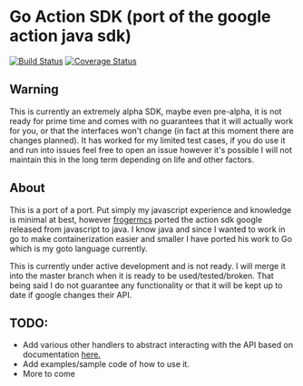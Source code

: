 # Go Action SDK (port of the google action java sdk)
[![Build Status](https://travis-ci.org/wwsean08/go-action-sdk.svg?branch=master)](https://travis-ci.org/wwsean08/go-action-sdk) [![Coverage Status](https://coveralls.io/repos/github/wwsean08/go-action-sdk/badge.svg?branch=master)](https://coveralls.io/github/wwsean08/go-action-sdk?branch=master)

## Warning
This is currently an extremely alpha SDK, maybe even pre-alpha, it is not ready for prime time and comes with no guarantees that it will actually work for you, or that the interfaces won't change (in fact at this moment there are changes planned).  It has worked for my limited test cases, if you do use it and run into issues feel free to open an issue however it's possible I will not maintain this in the long term depending on life and other factors.

## About
This is a port of a port.  Put simply my javascript experience and knowledge is minimal at best, however [frogermcs](https://github.com/frogermcs/Google-Actions-Java-SDK) ported the action sdk google released from javascript to java.  I know java and since I wanted to work in go to make containerization easier and smaller I have ported his work to Go which is my goto language currently.

This is currently under active development and is not ready.  I will merge it into the master branch when it is ready to be used/tested/broken.  That being said I do not guarantee any functionality or that it will be kept up to date if google changes their API.

## TODO:
* Add various other handlers to abstract interacting with the API based on documentation [here.](https://developers.google.com/actions/reference/conversation)
* Add examples/sample code of how to use it.
* More to come

